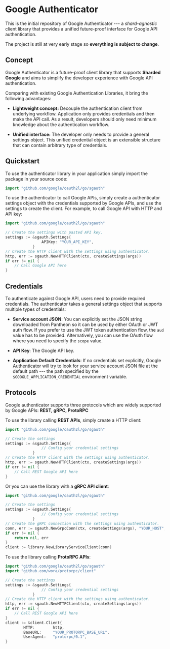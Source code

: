 Google Authenticator
======

This is the initial repository of Google Authenticator --- a _shard-agnostic_ client library that
 provides a unified future-proof interface for Google API authentication.

The project is still at very early stage so __everything is subject to change__.

Concept
-------
Google Authenticator is a future-proof client library that supports __Sharded Google__ and aims 
to simplify the developer experience with Google API authentication. 


Comparing with existing Google Authentication Libraries, it bring the following advantages:

- __Lightweight concept:__ Decouple the authentication client from underlying workflow.
Application only provides credentials and then make the API call.
As a result, developers should only need minimum knowledge about the authentication workflow.

- __Unified interface:__ The developer only needs to provide a general settings object. This unified credential object
 is an extensible structure that can contain arbitrary type of credentials.
 
Quickstart
----------

To use the authenticator library in your application simply import the package in your source
code:

```go
import "github.com/google/oauth2l/go/sgauth"
```

To use the authenticator to call Google APIs, simply create a authenticator settings object with
the credentials supported by Google APIs, and use the settings to create the client.
For example, to call Google API with HTTP and API key:

```go
import "github.com/google/oauth2l/go/sgauth"

// Create the settings with pasted API key.
settings := &sgauth.Settings{
                APIKey: "YOUR_API_KEY",
            }
// Create the HTTP client with the settings using authenticator.
http, err := sgauth.NewHTTPClient(ctx, createSettings(args))
if err != nil {
	// Call Google API here
}
```

Credentials
-----------

To authenticate against Google API, users need to provide required credentials.
The authenticator takes a general settings object that supports multiple types of credentials:

- __Service account JSON__: You can explicitly set the JSON string downloaded from Pantheon so
it can be used by either OAuth or JWT auth flow. If you prefer to use the JWT token authentication
flow, the `aud` value has to be provided. Alternatively, you can use the OAuth flow where you
need to specify the `scope` value.

- __API Key__: The Google API key.

- __Application Default Credentials__: If no credentials set explicitly, Google Authenticator
will try to look for your service account JSON file at the default path --- the path specified
by the `$GOOGLE_APPLICATION_CREDENTIAL` environment variable.

Protocols
---------

Google authenticator supports three protocols which are widely supported by Google APIs:
__REST, gRPC, ProtoRPC__

To use the library calling __REST APIs__, simply create a HTTP client:
```go
import "github.com/google/oauth2l/go/sgauth"

// Create the settings
settings := &sgauth.Settings{
                // Config your credential settings
            }
// Create the HTTP client with the settings using authenticator.
http, err := sgauth.NewHTTPClient(ctx, createSettings(args))
if err != nil {
	// Call REST Google API here
}
```

Or you can use the library with a __gRPC API client__:

```go
import "github.com/google/oauth2l/go/sgauth"

// Create the settings
settings := &sgauth.Settings{
                // Config your credential settings
            }
// Create the gRPC connection with the settings using authenticator.
conn, err := sgauth.NewGrpcConn(ctx, createSettings(args), "YOUR_HOST", "YOUR_PORT")
if err != nil {
    return nil, err
}
client := library.NewLibraryServiceClient(conn)
```

To use the library calling __ProtoRPC APIs__:
```go
import "github.com/google/oauth2l/go/sgauth"
import "github.com/wora/protorpc/client"

// Create the settings
settings := &sgauth.Settings{
                // Config your credential settings
            }
// Create the HTTP client with the settings using authenticator.
http, err := sgauth.NewHTTPClient(ctx, createSettings(args))
if err != nil {
	// Call REST Google API here
}
client := &client.Client{
		HTTP:        http,
		BaseURL:     "YOUR_PROTORPC_BASE_URL",
		UserAgent:   "protorpc/0.1",
}
```

